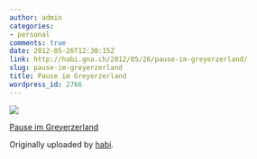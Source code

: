 ```yaml
---
author: admin
categories:
- personal
comments: true
date: 2012-05-26T12:30:15Z
link: http://habi.gna.ch/2012/05/26/pause-im-greyerzerland/
slug: pause-im-greyerzerland
title: Pause im Greyerzerland
wordpress_id: 2766
---
```


[![](http://farm8.staticflickr.com/7217/7272898878_e813fbc7b5_m.jpg)](http://www.flickr.com/photos/habi/7272898878/)
   

 
  [Pause im Greyerzerland](http://www.flickr.com/photos/habi/7272898878/)
    

  Originally uploaded by [habi](http://www.flickr.com/photos/habi/).
 




  

